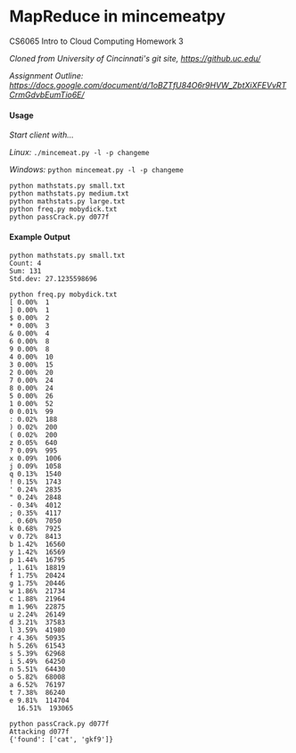 MapReduce in mincemeatpy
================

CS6065 Intro to Cloud Computing Homework 3

*Cloned from University of Cincinnati's git site, https://github.uc.edu/*

*Assignment Outline: https://docs.google.com/document/d/1oBZTfU84O6r9HVW_ZbtXiXFEVvRTCrmGdvbEumTio6E/*

#### Usage
*Start client with...*

*Linux:* `./mincemeat.py -l -p changeme`

*Windows:* `python mincemeat.py -l -p changeme`
```
python mathstats.py small.txt
python mathstats.py medium.txt
python mathstats.py large.txt
python freq.py mobydick.txt
python passCrack.py d077f
```

#### Example Output
```
python mathstats.py small.txt
Count: 4
Sum: 131
Std.dev: 27.1235598696

python freq.py mobydick.txt
[ 0.00%  1
] 0.00%  1
$ 0.00%  2
* 0.00%  3
& 0.00%  4
6 0.00%  8
9 0.00%  8
4 0.00%  10
3 0.00%  15
2 0.00%  20
7 0.00%  24
8 0.00%  24
5 0.00%  26
1 0.00%  52
0 0.01%  99
: 0.02%  188
) 0.02%  200
( 0.02%  200
z 0.05%  640
? 0.09%  995
x 0.09%  1006
j 0.09%  1058
q 0.13%  1540
! 0.15%  1743
' 0.24%  2835
" 0.24%  2848
- 0.34%  4012
; 0.35%  4117
. 0.60%  7050
k 0.68%  7925
v 0.72%  8413
b 1.42%  16560
y 1.42%  16569
p 1.44%  16795
, 1.61%  18819
f 1.75%  20424
g 1.75%  20446
w 1.86%  21734
c 1.88%  21964
m 1.96%  22875
u 2.24%  26149
d 3.21%  37583
l 3.59%  41980
r 4.36%  50935
h 5.26%  61543
s 5.39%  62968
i 5.49%  64250
n 5.51%  64430
o 5.82%  68008
a 6.52%  76197
t 7.38%  86240
e 9.81%  114704
  16.51%  193065
  
python passCrack.py d077f
Attacking d077f
{'found': ['cat', 'gkf9']}
```